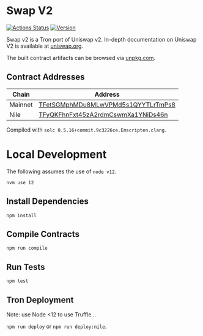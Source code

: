 # Swap V2

[![Actions Status](https://github.com/oikos-cash/swap-v2-core/workflows/CI/badge.svg)](https://github.com/oikos-cash/swap-v2-core/actions)
[![Version](https://img.shields.io/npm/v/@oikos/swap-v2-core)](https://www.npmjs.com/package/@oikos/swap-v2-core)

Swap v2 is a Tron port of Uniswap v2. In-depth documentation on Uniswap V2 is available at [uniswap.org](https://uniswap.org/docs).

The built contract artifacts can be browsed via [unpkg.com](https://unpkg.com/browse/@oikos-cash/swap-v2-core@latest/).

## Contract Addresses

| Chain   | Address                                                                                                       |
| ------- | ------------------------------------------------------------------------------------------------------------- |
| Mainnet | [TFetSGMphMDu8MLwVPMd5s1QYYTLrTmPs8](https://tronscan.org/#/contract/TFetSGMphMDu8MLwVPMd5s1QYYTLrTmPs8)      |
| Nile    | [TFyQKFhnFxt45zA2rdmCswmXa1YNiDs46n](https://nile.tronscan.org/#/contract/TFyQKFhnFxt45zA2rdmCswmXa1YNiDs46n) |

Compiled with `solc 0.5.16+commit.9c3226ce.Emscripten.clang`.

# Local Development

The following assumes the use of `node v12`.

```
nvm use 12
```

## Install Dependencies

`npm install`

## Compile Contracts

`npm run compile`

## Run Tests

`npm test`

## Tron Deployment

Note: use Node <12 to use Truffle...

`npm run deploy` or `npm run deploy:nile`.
